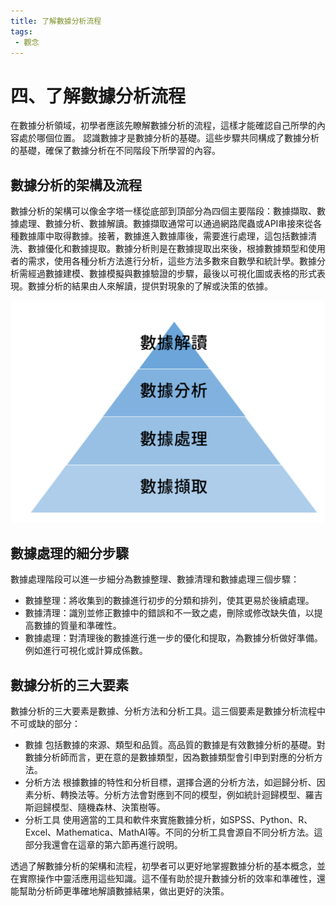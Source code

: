 ```yaml
---
title: 了解數據分析流程
tags: 
 - 觀念
---
```


# 四、了解數據分析流程

在數據分析領域，初學者應該先瞭解數據分析的流程，這樣才能確認自己所學的內容處於哪個位置。
認識數據才是數據分析的基礎。這些步驟共同構成了數據分析的基礎，確保了數據分析在不同階段下所學習的內容。

## 數據分析的架構及流程

數據分析的架構可以像金字塔一樣從底部到頂部分為四個主要階段：數據擷取、數據處理、數據分析、數據解讀。數據擷取通常可以通過網路爬蟲或API串接來從各種數據庫中取得數據。接著，數據進入數據庫後，需要進行處理，這包括數據清洗、數據優化和數據提取。數據分析則是在數據提取出來後，根據數據類型和使用者的需求，使用各種分析方法進行分析，這些方法多數來自數學和統計學。數據分析需經過數據建模、數據模擬與數據驗證的步驟，最後以可視化圖或表格的形式表現。數據分析的結果由人來解讀，提供對現象的了解或決策的依據。

![](https://raw.githubusercontent.com/meiyulee/pic001/master/zerotoonelearnda2024/S1-4-001.png)

## 數據處理的細分步驟 

數據處理階段可以進一步細分為數據整理、數據清理和數據處理三個步驟：

- 數據整理：將收集到的數據進行初步的分類和排列，使其更易於後續處理。
- 數據清理：識別並修正數據中的錯誤和不一致之處，刪除或修改缺失值，以提高數據的質量和準確性。
- 數據處理：對清理後的數據進行進一步的優化和提取，為數據分析做好準備。例如進行可視化或計算成係數。

## 數據分析的三大要素

數據分析的三大要素是數據、分析方法和分析工具。這三個要素是數據分析流程中不可或缺的部分：

- 數據
     包括數據的來源、類型和品質。高品質的數據是有效數據分析的基礎。對數據分析師而言，更在意的是數據類型，因為數據類型會引申到對應的分析方法。
- 分析方法
     根據數據的特性和分析目標，選擇合適的分析方法，如迴歸分析、因素分析、轉換法等。分析方法會對應到不同的模型，例如統計迴歸模型、羅吉斯迴歸模型、隨機森林、決策樹等。
- 分析工具
     使用適當的工具和軟件來實施數據分析，如SPSS、Python、R、Excel、Mathematica、MathAI等。不同的分析工具會源自不同分析方法。這部分我還會在這章的第六節再進行說明。

透過了解數據分析的架構和流程，初學者可以更好地掌握數據分析的基本概念，並在實際操作中靈活應用這些知識。這不僅有助於提升數據分析的效率和準確性，還能幫助分析師更準確地解讀數據結果，做出更好的決策。
